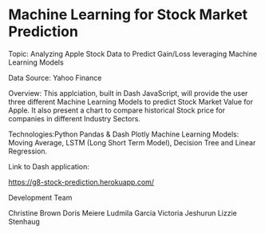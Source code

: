 # Machine Learning for Stock Market Prediction

Topic: Analyzing Apple Stock Data to Predict Gain/Loss leveraging Machine Learning Models

Data Source: Yahoo Finance

Overview: 
This applciation, built in Dash JavaScript, will provide the user three different Machine Learning Models to predict Stock Market Value for Apple. 
It also present a chart to compare historical Stock price for companies in different Industry Sectors. 

Technologies:Python Pandas & Dash Plotly 
Machine Learning Models: Moving Average, LSTM (Long Short Term Model), Decision Tree and Linear Regression. 

Link to Dash application:

https://g8-stock-prediction.herokuapp.com/


Development Team

Christine Brown
Doris Meiere
Ludmila Garcia
Victoria Jeshurun
Lizzie Stenhaug
